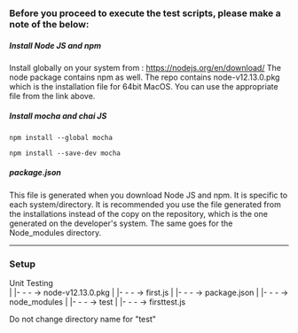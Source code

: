 ### Before you proceed to execute the test scripts, please make a note of the below:

##### Install Node JS and npm
Install globally on your system from : https://nodejs.org/en/download/
The node package contains npm as well.
The repo contains node-v12.13.0.pkg which is the installation file for 64bit MacOS. You can use the appropriate file from the link above.

##### Install mocha and chai JS

`npm install --global mocha`

`npm install --save-dev mocha`

##### package.json
This file is generated when you download Node JS and npm. It is specific to each system/directory.
It is recommended you use the file generated from the installations instead of the copy on the repository, which is the one generated on the developer's system.
The same goes for the Node_modules directory.

---

### Setup

Unit Testing  
    |
    |- - - -> node-v12.13.0.pkg
    |
    |- - - -> first.js
    |
    |- - - -> package.json
    |
    |- - - -> node_modules
    |
    |- - - -> test
                |
                |- - - -> firsttest.js

Do not change directory name for "test"

